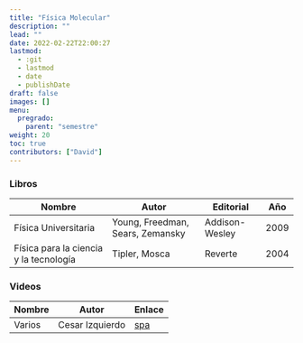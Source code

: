 ```yaml
---
title: "Física Molecular"
description: ""
lead: ""
date: 2022-02-22T22:00:27
lastmod:
  - :git
  - lastmod
  - date
  - publishDate
draft: false
images: []
menu:
  pregrado:
    parent: "semestre"
weight: 20
toc: true
contributors: ["David"]
---
```


### Libros

|Nombre|Autor|Editorial|Año|
|------|-----|---------|---|
|Física Universitaria|Young, Freedman, Sears, Zemansky|Addison-Wesley|2009|
|Física para la ciencia y la tecnología|Tipler, Mosca|Reverte|2004|

### Videos

|Nombre|Autor|Enlace|
|------|-----|------|
|Varios|Cesar Izquierdo|[spa](https://www.youtube.com/user/IzquierdoCesar/playlists)
